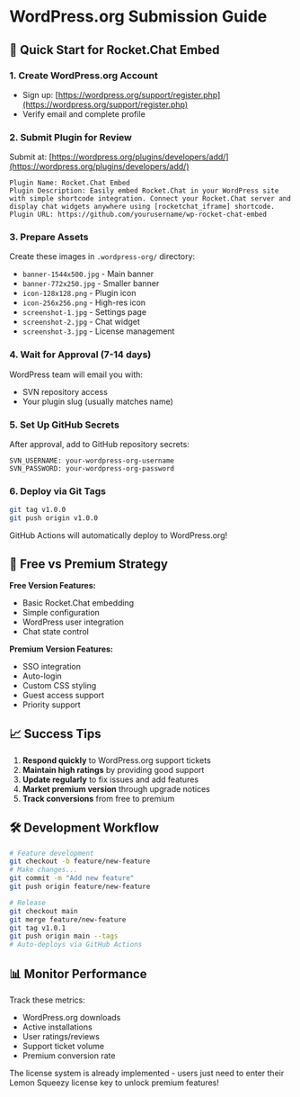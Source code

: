 # WordPress.org Submission Guide

## 🎯 **Quick Start for Rocket.Chat Embed**

### 1. **Create WordPress.org Account**

- Sign up: [https://wordpress.org/support/register.php](https://wordpress.org/support/register.php)
- Verify email and complete profile

### 2. **Submit Plugin for Review**

Submit at: [https://wordpress.org/plugins/developers/add/](https://wordpress.org/plugins/developers/add/)

```
Plugin Name: Rocket.Chat Embed
Plugin Description: Easily embed Rocket.Chat in your WordPress site with simple shortcode integration. Connect your Rocket.Chat server and display chat widgets anywhere using [rocketchat_iframe] shortcode.
Plugin URL: https://github.com/yourusername/wp-rocket-chat-embed
```

### 3. **Prepare Assets**

Create these images in `.wordpress-org/` directory:

- `banner-1544x500.jpg` - Main banner
- `banner-772x250.jpg` - Smaller banner
- `icon-128x128.png` - Plugin icon
- `icon-256x256.png` - High-res icon
- `screenshot-1.jpg` - Settings page
- `screenshot-2.jpg` - Chat widget
- `screenshot-3.jpg` - License management

### 4. **Wait for Approval (7-14 days)**

WordPress team will email you with:

- SVN repository access
- Your plugin slug (usually matches name)

### 5. **Set Up GitHub Secrets**

After approval, add to GitHub repository secrets:

```
SVN_USERNAME: your-wordpress-org-username
SVN_PASSWORD: your-wordpress-org-password
```

### 6. **Deploy via Git Tags**

```bash
git tag v1.0.0
git push origin v1.0.0
```

GitHub Actions will automatically deploy to WordPress.org!

## 🚀 **Free vs Premium Strategy**

**Free Version Features:**

- Basic Rocket.Chat embedding
- Simple configuration
- WordPress user integration
- Chat state control

**Premium Version Features:**

- SSO integration
- Auto-login
- Custom CSS styling
- Guest access support
- Priority support

## 📈 **Success Tips**

1. **Respond quickly** to WordPress.org support tickets
2. **Maintain high ratings** by providing good support
3. **Update regularly** to fix issues and add features
4. **Market premium version** through upgrade notices
5. **Track conversions** from free to premium

## 🛠️ **Development Workflow**

```bash
# Feature development
git checkout -b feature/new-feature
# Make changes...
git commit -m "Add new feature"
git push origin feature/new-feature

# Release
git checkout main
git merge feature/new-feature
git tag v1.0.1
git push origin main --tags
# Auto-deploys via GitHub Actions
```

## 📊 **Monitor Performance**

Track these metrics:

- WordPress.org downloads
- Active installations
- User ratings/reviews
- Support ticket volume
- Premium conversion rate

The license system is already implemented - users just need to enter their Lemon Squeezy license key to unlock premium features!
